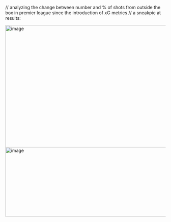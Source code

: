 // analyzing the change between number and % of shots from outside the box in premier league since the introduction of xG metrics 
// a sneakpic at results:

<img width="689" height="384" alt="image" src="https://github.com/user-attachments/assets/8dc7c841-77f4-46de-b94b-7f915e00ae64" />


<img width="1403" height="219" alt="image" src="https://github.com/user-attachments/assets/868b486c-b6ca-47e7-858d-8538697ac7ce" />
